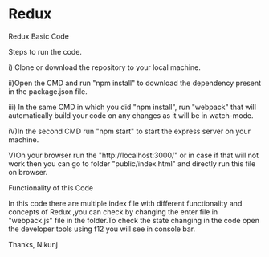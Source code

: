 # Redux
Redux Basic Code

Steps to run the code.

i) Clone or download the repository to your local machine.

ii)Open the CMD and run "npm install" to download the dependency present in the package.json file.

iii) In the same CMD in which you did "npm install", run "webpack" that will automatically build your code on any changes as it will be in watch-mode.

iV)In the second CMD run "npm start" to start the express server on your machine.

V)On your browser run the "http://localhost:3000/" or in case if that will not work then you can go to folder "public/index.html" and directly run this file on browser.

Functionality of this Code

In this code there are multiple index file with different functionality and concepts of Redux ,you can check
 by changing the enter file in "webpack.js" file in the folder.To check the state changing in the code open the developer tools using f12 you will see in console bar.

Thanks, Nikunj
